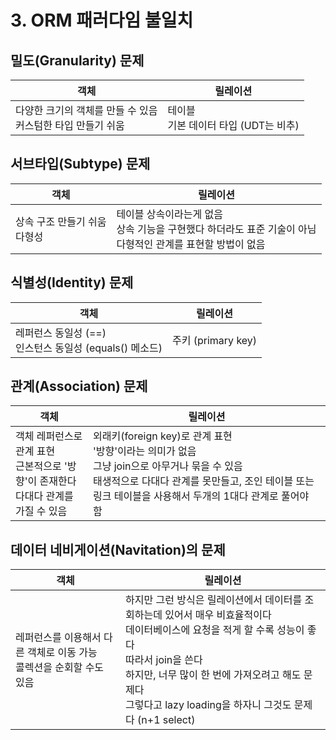 # 3. ORM 패러다임 불일치
## 밀도(Granularity) 문제
| 객체                                                         | 릴레이션                                  |
| ------------------------------------------------------------ | ----------------------------------------- |
| 다양한 크기의 객체를 만들 수 있음<br />커스텀한 타입 만들기 쉬움 | 테이블<br />기본 데이터 타입 (UDT는 비추) |

## 서브타입(Subtype) 문제
| 객체                              | 릴레이션                                                     |
| --------------------------------- | ------------------------------------------------------------ |
| 상속 구조 만들기 쉬움<br />다형성 | 테이블 상속이라는게 없음<br />상속 기능을 구현했다 하더라도 표준 기술이 아님<br />다형적인 관계를 표현할 방법이 없음 |

## 식별성(Identity) 문제
| 객체                                                        | 릴레이션           |
| ----------------------------------------------------------- | ------------------ |
| 레퍼런스 동일성 (==)<br />인스턴스 동일성 (equals() 메소드) | 주키 (primary key) |

## 관계(Association) 문제
| 객체                                                         | 릴레이션                                                     |
| ------------------------------------------------------------ | ------------------------------------------------------------ |
| 객체 레퍼런스로 관계 표현<br />근본적으로 '방향'이 존재한다<br />다대다 관계를 가질 수 있음 | 외래키(foreign key)로 관계 표현<br />'방향'이라는 의미가 없음<br />그냥 join으로 아무거나 묶을 수 있음<br />태생적으로 다대다 관계를 못만들고, 조인 테이블 또는 링크 테이블을 사용해서 두개의 1대다 관계로 풀어야 함 |

## 데이터 네비게이션(Navitation)의 문제
| 객체                                                         | 릴레이션                                                     |
| ------------------------------------------------------------ | ------------------------------------------------------------ |
| 레퍼런스를 이용해서 다른 객체로 이동 가능<br />콜렉션을 순회할 수도 있음 | 하지만 그런 방식은 릴레이션에서 데이터를 조회하는데 있어서 매우 비효율적이다<br />데이터베이스에 요청을 적게 할 수록 성능이 좋다<br />따라서 join을 쓴다<br />하지만, 너무 많이 한 번에 가져오려고 해도 문제다<br />그렇다고 lazy loading을 하자니 그것도 문제다 (n+1 select) |